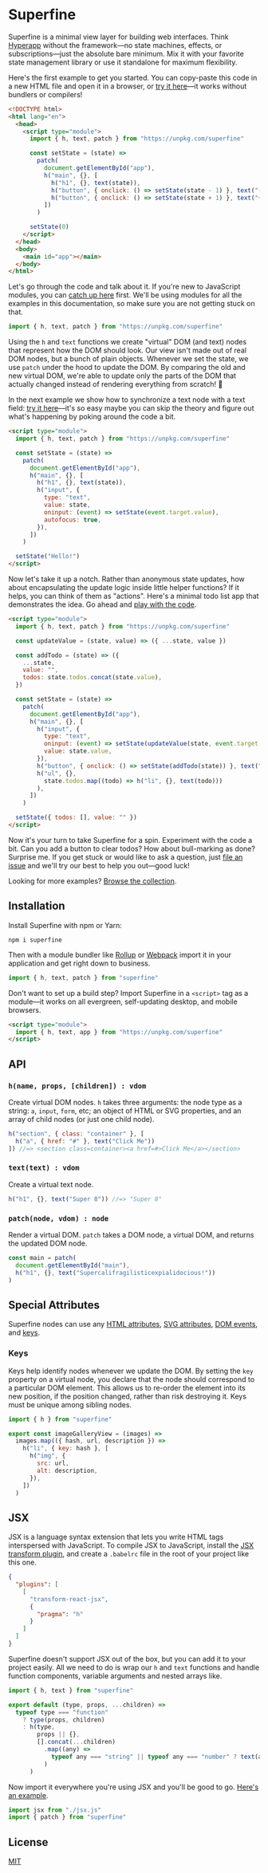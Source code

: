 # Superfine

Superfine is a minimal view layer for building web interfaces. Think [Hyperapp](https://github.com/jorgebucaran/hyperapp) without the framework—no state machines, effects, or subscriptions—just the absolute bare minimum. Mix it with your favorite state management library or use it standalone for maximum flexibility.

Here's the first example to get you started. You can copy-paste this code in a new HTML file and open it in a browser, or [try it here](https://cdpn.io/e/LdLJXX?editors=0010)—it works without bundlers or compilers!

```html
<!DOCTYPE html>
<html lang="en">
  <head>
    <script type="module">
      import { h, text, patch } from "https://unpkg.com/superfine"

      const setState = (state) =>
        patch(
          document.getElementById("app"),
          h("main", {}, [
            h("h1", {}, text(state)),
            h("button", { onclick: () => setState(state - 1) }, text("-")),
            h("button", { onclick: () => setState(state + 1) }, text("+")),
          ])
        )

      setState(0)
    </script>
  </head>
  <body>
    <main id="app"></main>
  </body>
</html>
```

Let's go through the code and talk about it. If you're new to JavaScript modules, you can [catch up here](https://developer.mozilla.org/en-US/docs/Web/JavaScript/Guide/Modules) first. We'll be using modules for all the examples in this documentation, so make sure you are not getting stuck on that.

```js
import { h, text, patch } from "https://unpkg.com/superfine"
```

Using the `h` and `text` functions we create "virtual" DOM (and text) nodes that represent how the DOM should look. Our view isn't made out of real DOM nodes, but a bunch of plain objects. Whenever we set the state, we use `patch` under the hood to update the DOM. By comparing the old and new virtual DOM, we're able to update only the parts of the DOM that actually changed instead of rendering everything from scratch! 🙌

In the next example we show how to synchronize a text node with a text field: [try it here](https://cdpn.io/e/KoqxGW?editors=0010)—it's so easy maybe you can skip the theory and figure out what's happening by poking around the code a bit.

```html
<script type="module">
  import { h, text, patch } from "https://unpkg.com/superfine"

  const setState = (state) =>
    patch(
      document.getElementById("app"),
      h("main", {}, [
        h("h1", {}, text(state)),
        h("input", {
          type: "text",
          value: state,
          oninput: (event) => setState(event.target.value),
          autofocus: true,
        }),
      ])
    )

  setState("Hello!")
</script>
```

Now let's take it up a notch. Rather than anonymous state updates, how about encapsulating the update logic inside little helper functions? If it helps, you can think of them as "actions". Here's a minimal todo list app that demonstrates the idea. Go ahead and [play with the code](https://cdpn.io/e/MWKdOBj?editors=0010).

```html
<script type="module">
  import { h, text, patch } from "https://unpkg.com/superfine"

  const updateValue = (state, value) => ({ ...state, value })

  const addTodo = (state) => ({
    ...state,
    value: "",
    todos: state.todos.concat(state.value),
  })

  const setState = (state) =>
    patch(
      document.getElementById("app"),
      h("main", {}, [
        h("input", {
          type: "text",
          oninput: (event) => setState(updateValue(state, event.target.value)),
          value: state.value,
        }),
        h("button", { onclick: () => setState(addTodo(state)) }, text("Add")),
        h("ul", {},
          state.todos.map((todo) => h("li", {}, text(todo)))
        ),
      ])
    )

  setState({ todos: [], value: "" })
</script>
```

Now it's your turn to take Superfine for a spin. Experiment with the code a bit. Can you add a button to clear todos? How about bull-marking as done? Surprise me. If you get stuck or would like to ask a question, just [file an issue](https://github.com/jorgebucaran/superfine/issues/new) and we'll try our best to help you out—good luck!

Looking for more examples? [Browse the collection](https://codepen.io/collection/nVVmyg).

## Installation

Install Superfine with npm or Yarn:

```console
npm i superfine
```

Then with a module bundler like [Rollup](https://rollupjs.org) or [Webpack](https://webpack.js.org) import it in your application and get right down to business.

```js
import { h, text, patch } from "superfine"
```

Don't want to set up a build step? Import Superfine in a `<script>` tag as a module—it works on all evergreen, self-updating desktop, and mobile browsers.

```html
<script type="module">
  import { h, text, app } from "https://unpkg.com/superfine"
</script>
```

## API

### `h(name, props, [children]) : vdom`

Create virtual DOM nodes. `h` takes three arguments: the node type as a string: `a`, `input`, `form`, etc; an object of HTML or SVG properties, and an array of child nodes (or just one child node).

```js
h("section", { class: "container" }, [
  h("a", { href: "#" }, text("Click Me"))
]) //=> <section class=container><a href=#>Click Me</a></section>
```

### `text(text) : vdom`

Create a virtual text node.

```js
h("h1", {}, text("Super 8")) //=> "Super 8"
```

### `patch(node, vdom) : node`

Render a virtual DOM. `patch` takes a DOM node, a virtual DOM, and returns the updated DOM node.

```js
const main = patch(
  document.getElementById("main"),
  h("h1", {}, text("Supercalifragilisticexpialidocious!"))
)
```

## Special Attributes

Superfine nodes can use any [HTML attributes](https://developer.mozilla.org/en-US/docs/Web/HTML/Attributes), [SVG attributes](https://developer.mozilla.org/en-US/docs/Web/SVG/Attribute), [DOM events](https://developer.mozilla.org/en-US/docs/Web/Events), and [keys](#keys).

### Keys

Keys help identify nodes whenever we update the DOM. By setting the `key` property on a virtual node, you declare that the node should correspond to a particular DOM element. This allows us to re-order the element into its new position, if the position changed, rather than risk destroying it. Keys must be unique among sibling nodes.

```js
import { h } from "superfine"

export const imageGalleryView = (images) =>
  images.map(({ hash, url, description }) =>
    h("li", { key: hash }, [
      h("img", {
        src: url,
        alt: description,
      }),
    ])
  )
```

## JSX

JSX is a language syntax extension that lets you write HTML tags interspersed with JavaScript. To compile JSX to JavaScript, install the [JSX transform plugin](https://babeljs.io/docs/en/babel-plugin-transform-react-jsx), and create a `.babelrc` file in the root of your project like this one.

```json
{
  "plugins": [
    [
      "transform-react-jsx",
      {
        "pragma": "h"
      }
    ]
  ]
}
```

Superfine doesn't support JSX out of the box, but you can add it to your project easily. All we need to do is wrap our `h` and `text` functions and handle function components, variable arguments and nested arrays like.

```js
import { h, text } from "superfine"

export default (type, props, ...children) =>
  typeof type === "function"
    ? type(props, children)
    : h(type,
        props || {},
        [].concat(...children)
          .map((any) =>
            typeof any === "string" || typeof any === "number" ? text(any) : any
          )
      )
```

Now import it everywhere you're using JSX and you'll be good to go. [Here's an example](https://cdpn.io/e/wXEBYO?editors=0010).

```js
import jsx from "./jsx.js"
import { patch } from "superfine"
```

## License

[MIT](LICENSE.md)
